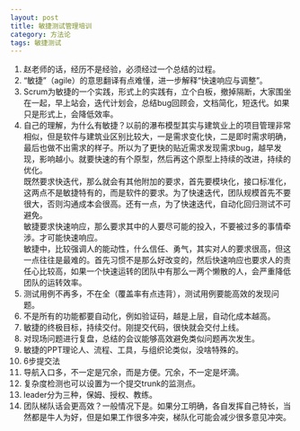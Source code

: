 ```yaml
---
layout: post
title: 敏捷测试管理培训
category: 方法论
tags: 敏捷测试
---
```


1. 赵老师的话，经历不是经验，必须经过一个总结的过程。  
2. “敏捷”（agile）的意思翻译有点难懂，进一步解释“快速响应与调整”。  
3. Scrum为敏捷的一个实践，形式上的实践有，立个白板，撤掉隔断，大家围坐在一起，早上站会，迭代计划会，总结bug回顾会，文档简化，短迭代。如果只是形式上，会降低效率。  
4. 自己的理解，为什么有敏捷？以前的瀑布模型其实与建筑业上的项目管理非常相似，但是软件与建筑业区别比较大，一是需求变化快，二是即时需求明确，最后也做不出需求的样子。所以为了更快的贴近需求发现需求bug，越早发现，影响越小。就要快速的有个原型，然后再这个原型上持续的改进，持续的优化。  
既然要求快迭代，那么就会有其他附加的要求，首先要模块化，接口标准化，这两点不是敏捷特有的，而是软件的要求。为了快速迭代，团队规模首先不要很大，否则沟通成本会很高。还有一点，为了快速迭代，自动化回归测试不可避免。  
敏捷要求快速响应，那么要求其中的人要尽可能的投入，不要被过多的事情牵涉。才可能快速响应。  
敏捷中，比较强调人的能动性，什么信任、勇气，其实对人的要求很高，但这一点往往是最难的。首先习惯不是那么好改变的，然后快速响应也要求人的责任心比较高，如果一个快速运转的团队中有那么一两个懒散的人，会严重降低团队的运转效率。  
5. 测试用例不再多，不在全（覆盖率有点违背），测试用例要能高效的发现问题。  
6. 不是所有的功能都要自动化，例如验证码，越是上层，自动化成本越高。  
7. 敏捷的终极目标，持续交付。刚提交代码，很快就会交付上线。  
8. 对现场问题进行复盘，总结的会议能够高效避免类似问题再次发生。  
9. 敏捷的PPT理论人、流程、工具，与组织论类似，没啥特殊的。  
10. 6步提交法  
11. 导航入口多，不一定是冗余，而是方便。冗余，不一定是坏滴。  
12. 复杂度检测也可以设置为一个提交trunk的监测点。  
13. leader分为三种，保姆、授权、教练。  
14. 团队梯队话会更高效？一般情况下是。如果分工明确，各自发挥自己特长，当然都是牛人为好，但是如果工作很多冲突，梯队化可能会减少很多意见冲突。
